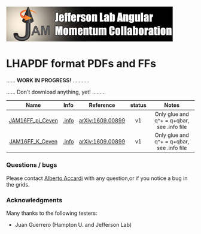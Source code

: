 ![jamlogo](../gallery/jam.jpg)

# LHAPDF format PDFs and FFs 
 
...... **WORK IN PROGRESS!** ...........

...... Don't download anything, yet! .........


| Name                                   | Info                                            | Reference                                                      | status | Notes                                       |
| :--:                                   | :--:                                            | :--:                                                           | :--:   | :--:                                        |
| [JAM16FF_pi_Ceven](zip/JAM16_pi_Ceven) | [.info](JAM16FF_pi_Ceven/JAM16FF_pi_Ceven.info) | [arXiv:1609.00899](http://inspirehep.net/record/1485196?ln=en) | v1     | Only glue and q^+ = q+qbar, see .info file  |
| [JAM16FF_K_Ceven](zip/JAM16_K_Ceven)   | [.info](JAM16FF_K_Ceven/JAM16FF_K_Ceven.info)   | [arXiv:1609.00899](http://inspirehep.net/record/1485196?ln=en) | v1     | Only glue and q^+ = q+qbar, see .info file  |


### Questions / bugs

Please contact [Alberto Accardi](mailto:accardi@jlab.org)
with any question,or if you notice a bug in the grids.


### Acknowledgments

Many thanks to the following testers:
* Juan Guerrero (Hampton U. and Jefferson Lab)
